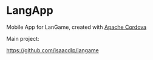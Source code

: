 # LangApp

Mobile App for LanGame, created with [Apache Cordova](https://cordova.apache.org)

Main project:

https://github.com/isaacdlp/langame



